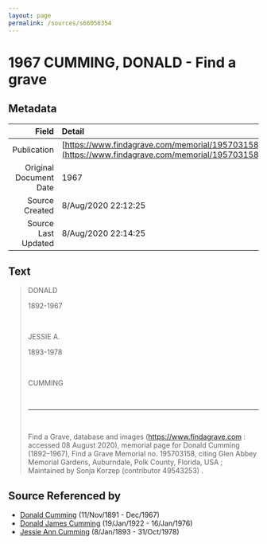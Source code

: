 ```yaml
---
layout: page
permalink: /sources/s66056354
---
```


# 1967 CUMMING, DONALD - Find a grave

## Metadata
Field | Detail
---:|:---
Publication | [https://www.findagrave.com/memorial/195703158](https://www.findagrave.com/memorial/195703158)
Original Document Date | 1967
Source Created | 8/Aug/2020 22:12:25
Source Last Updated | 8/Aug/2020 22:14:25

## Text

> DONALD
>
> 1892-1967
>
> <br/>
>
> JESSIE A.
>
> 1893-1978
>
> <br/>
>
> CUMMING
>
> <br/>
>
> ---
>
> <br/>
>
> Find a Grave, database and images (https://www.findagrave.com : accessed 08 August 2020), memorial page for Donald Cumming (1892–1967), Find a Grave Memorial no. 195703158, citing Glen Abbey Memorial Gardens, Auburndale, Polk County, Florida, USA ; Maintained by Sonja Korzep (contributor 49543253) .
>

## Source Referenced by

* [Donald Cumming](../people/@11846578@-donald-cumming-b1891-11-11-d1967-12.md) (11/Nov/1891 - Dec/1967)
* [Donald James Cumming](../people/@42110198@-donald-james-cumming-b1922-1-19-d1976-1-16.md) (19/Jan/1922 - 16/Jan/1976)
* [Jessie Ann Cumming](../people/@66222886@-jessie-ann-cumming-b1893-1-8-d1978-10-31.md) (8/Jan/1893 - 31/Oct/1978)

